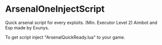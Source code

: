 # ArsenalOneInjectScript
Quick arsenal script for every exploits. (Min. Executor Level 2)
Aimbot and Esp made by Exunys.

To get script inject "ArsenalQuickReady.lua" to your game.
